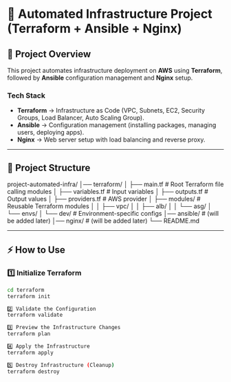 # 🚀 Automated Infrastructure Project (Terraform + Ansible + Nginx)

## 📌 Project Overview
This project automates infrastructure deployment on **AWS** using **Terraform**, followed by **Ansible** configuration management and **Nginx** setup.

### Tech Stack
- **Terraform** → Infrastructure as Code (VPC, Subnets, EC2, Security Groups, Load Balancer, Auto Scaling Group).
- **Ansible** → Configuration management (installing packages, managing users, deploying apps).
- **Nginx** → Web server setup with load balancing and reverse proxy.

---

## 📂 Project Structure
project-automated-infra/
│── terraform/
│ ├── main.tf # Root Terraform file calling modules
│ ├── variables.tf # Input variables
│ ├── outputs.tf # Output values
│ ├── providers.tf # AWS provider
│ ├── modules/ # Reusable Terraform modules
│ │ ├── vpc/
│ │ ├── alb/
│ │ └── asg/
│ └── envs/
│ └── dev/ # Environment-specific configs
│── ansible/ # (will be added later)
│── nginx/ # (will be added later)
└── README.md


---

## ⚡ How to Use

### 1️⃣ Initialize Terraform
```bash
cd terraform
terraform init

2️⃣ Validate the Configuration
terraform validate

3️⃣ Preview the Infrastructure Changes
terraform plan

4️⃣ Apply the Infrastructure
terraform apply

5️⃣ Destroy Infrastructure (Cleanup)
terraform destroy

